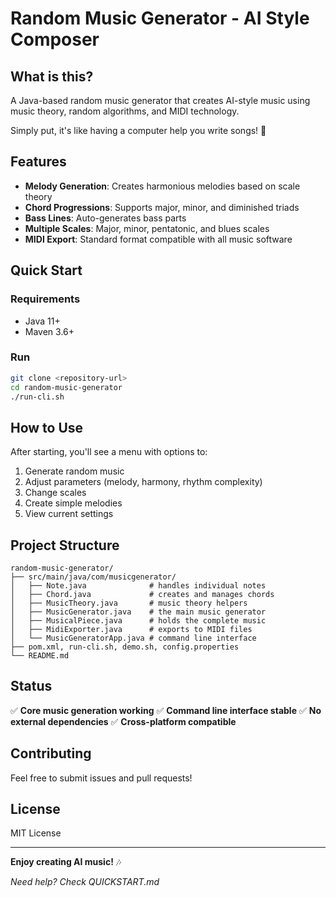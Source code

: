 # Random Music Generator - AI Style Composer

## What is this?

A Java-based random music generator that creates AI-style music using music theory, random algorithms, and MIDI technology.

Simply put, it's like having a computer help you write songs! 🎵

## Features

- **Melody Generation**: Creates harmonious melodies based on scale theory
- **Chord Progressions**: Supports major, minor, and diminished triads
- **Bass Lines**: Auto-generates bass parts
- **Multiple Scales**: Major, minor, pentatonic, and blues scales
- **MIDI Export**: Standard format compatible with all music software

## Quick Start

### Requirements
- Java 11+
- Maven 3.6+

### Run
```bash
git clone <repository-url>
cd random-music-generator
./run-cli.sh
```

## How to Use

After starting, you'll see a menu with options to:
1. Generate random music
2. Adjust parameters (melody, harmony, rhythm complexity)
3. Change scales
4. Create simple melodies
5. View current settings

## Project Structure

```
random-music-generator/
├── src/main/java/com/musicgenerator/
│   ├── Note.java              # handles individual notes
│   ├── Chord.java             # creates and manages chords
│   ├── MusicTheory.java       # music theory helpers
│   ├── MusicGenerator.java    # the main music generator
│   ├── MusicalPiece.java      # holds the complete music
│   ├── MidiExporter.java      # exports to MIDI files
│   └── MusicGeneratorApp.java # command line interface
├── pom.xml, run-cli.sh, demo.sh, config.properties
└── README.md
```

## Status

✅ **Core music generation working**
✅ **Command line interface stable**
✅ **No external dependencies**
✅ **Cross-platform compatible**

## Contributing

Feel free to submit issues and pull requests!

## License

MIT License

---

**Enjoy creating AI music!** 🎶

*Need help? Check QUICKSTART.md* 